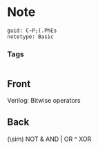 # Note
```
guid: C~P;(.PhEs
notetype: Basic
```

### Tags
```
```

## Front
Verilog: Bitwise operators

## Back
\(\sim\) NOT
 &  AND
 |  OR
 ^  XOR
